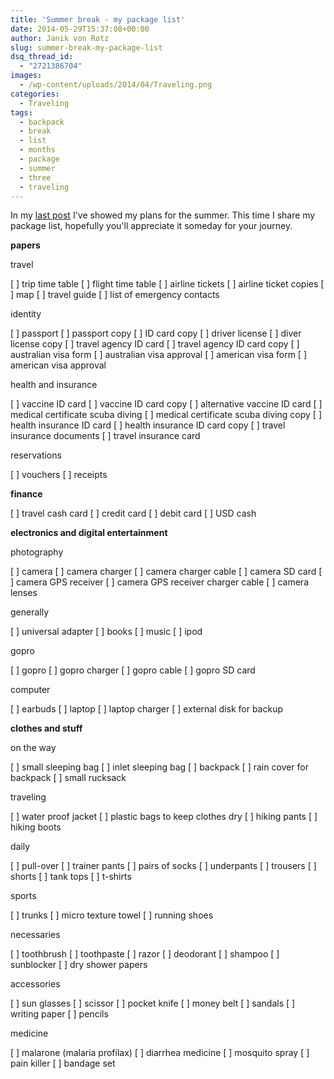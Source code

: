 ```yaml
---
title: 'Summer break - my package list'
date: 2014-05-29T15:37:08+00:00
author: Janik von Rotz
slug: summer-break-my-package-list
dsq_thread_id:
  - "2721386704"
images:
  - /wp-content/uploads/2014/04/Traveling.png
categories:
  - Traveling
tags:
  - backpack
  - break
  - list
  - months
  - package
  - summer
  - three
  - traveling
---
```

In my <a href="https://janikvonrotz.ch/2014/05/29/summer-break/" title="Summer break">last post</a> I've showed my plans for the summer. This time I share my package list, hopefully you'll appreciate it someday for your journey.
<!--more-->
**papers**

travel

[ ] trip time table
[ ] flight time table
[ ] airline tickets
[ ] airline ticket copies
[ ] map
[ ] travel guide
[ ] list of emergency contacts

identity

[ ] passport
[ ] passport copy
[ ] ID card copy
[ ] driver license
[ ] diver license copy
[ ] travel agency ID card
[ ] travel agency ID card copy
[ ] australian visa form
[ ] australian visa approval
[ ] american visa form
[ ] american visa approval

health and insurance

[ ] vaccine ID card 
[ ] vaccine ID card copy
[ ] alternative vaccine ID card 
[ ] medical certificate scuba diving
[ ] medical certificate scuba diving copy
[ ] health insurance ID card
[ ] health insurance ID card copy
[ ] travel insurance documents
[ ] travel insurance card

reservations

[ ] vouchers
[ ] receipts

**finance**

[ ] travel cash card
[ ] credit card
[ ] debit card
[ ] USD cash

**electronics and digital entertainment**

photography

[ ] camera
[ ] camera charger
[ ] camera charger cable
[ ] camera SD card
[ ] camera GPS receiver
[ ] camera GPS receiver charger cable
[ ] camera lenses

generally

[ ] universal adapter
[ ] books
[ ] music 
[ ] ipod

gopro

[ ] gopro
[ ] gopro charger
[ ] gopro cable
[ ] gopro SD card

computer

[ ] earbuds
[ ] laptop
[ ] laptop charger
[ ] external disk for backup

**clothes and stuff**

on the way

[ ] small sleeping bag
[ ] inlet sleeping bag
[ ] backpack
[ ] rain cover for backpack
[ ] small rucksack

traveling

[ ] water proof jacket
[ ] plastic bags to keep clothes dry
[ ] hiking pants
[ ] hiking boots

daily

[ ] pull-over
[ ] trainer pants
[ ] pairs of socks
[ ] underpants
[ ] trousers
[ ] shorts
[ ] tank tops
[ ] t-shirts

sports

[ ] trunks
[ ] micro texture towel
[ ] running shoes

necessaries

[ ] toothbrush
[ ] toothpaste
[ ] razor
[ ] deodorant
[ ] shampoo
[ ] sunblocker
[ ] dry shower papers

accessories

[ ] sun glasses
[ ] scissor
[ ] pocket knife
[ ] money belt
[ ] sandals
[ ] writing paper
[ ] pencils

medicine

[ ] malarone (malaria profilax)
[ ] diarrhea medicine
[ ] mosquito spray
[ ] pain killer
[ ] bandage set
